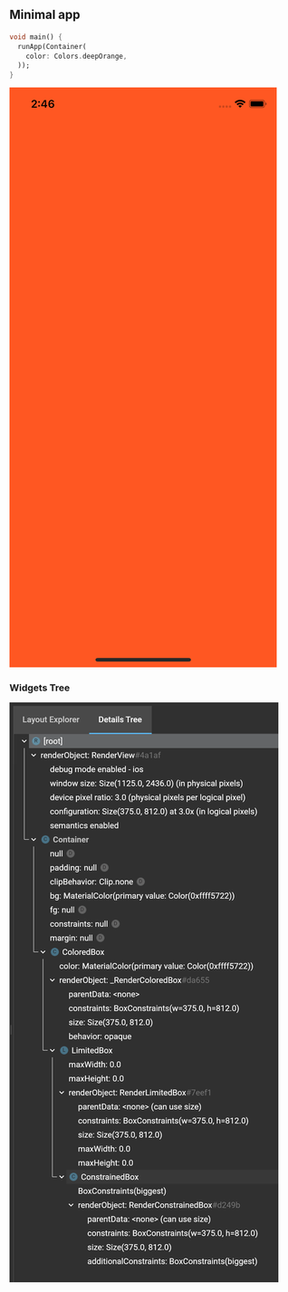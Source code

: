 ## Minimal app

  ```dart
  void main() {
    runApp(Container(
      color: Colors.deepOrange,
    ));
  }
  ```

![App Screen](img/1.1.png)

### Widgets Tree

![Widgets Tree](img/1.2.png)